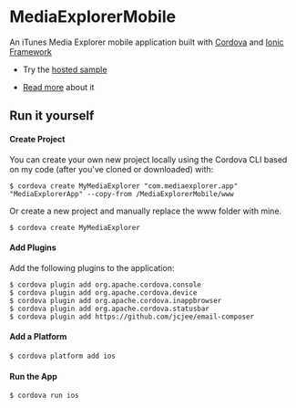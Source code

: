 MediaExplorerMobile
===================

An iTunes Media Explorer mobile application built with [Cordova](http://cordova.apache.org/) and [Ionic Framework](http://http://ionicframework.com/)

- Try the [hosted sample](http://devgirl.org/files/MediaExplorerMobile/www/#/menu/home)

- [Read more](http://devgirl.org/2014/03/12/sample-phonegap-application-itunes-explorer-with-angularjsionic/) about it

## Run it yourself

#### Create Project
You can create your own new project locally using the Cordova CLI based on my code (after you've cloned or downloaded) with:

    $ cordova create MyMediaExplorer "com.mediaexplorer.app" "MediaExplorerApp" --copy-from /MediaExplorerMobile/www 

Or create a new project and manually replace the www folder with mine.

    $ cordova create MyMediaExplorer

#### Add Plugins

Add the following plugins to the application:

    $ cordova plugin add org.apache.cordova.console 
    $ cordova plugin add org.apache.cordova.device 
    $ cordova plugin add org.apache.cordova.inappbrowser 
    $ cordova plugin add org.apache.cordova.statusbar
    $ cordova plugin add https://github.com/jcjee/email-composer

#### Add a Platform
    $ cordova platform add ios

#### Run the App

    $ cordova run ios

